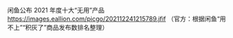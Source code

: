 闲鱼公布 2021 年度十大“无用”产品 https://images.eallion.com/picgo/202112241215789.jfif   （官方：根据闲鱼“用不上”“积灰了”商品发布数排名整理）